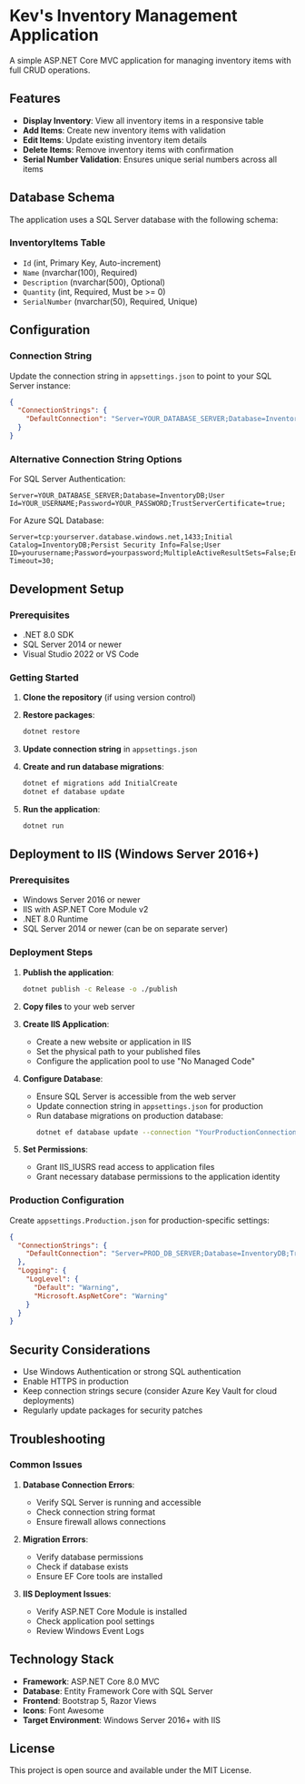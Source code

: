 # Kev's Inventory Management Application

A simple ASP.NET Core MVC application for managing inventory items with full CRUD operations.

## Features

- **Display Inventory**: View all inventory items in a responsive table
- **Add Items**: Create new inventory items with validation
- **Edit Items**: Update existing inventory item details
- **Delete Items**: Remove inventory items with confirmation
- **Serial Number Validation**: Ensures unique serial numbers across all items

## Database Schema

The application uses a SQL Server database with the following schema:

### InventoryItems Table
- `Id` (int, Primary Key, Auto-increment)
- `Name` (nvarchar(100), Required)
- `Description` (nvarchar(500), Optional)
- `Quantity` (int, Required, Must be >= 0)
- `SerialNumber` (nvarchar(50), Required, Unique)

## Configuration

### Connection String

Update the connection string in `appsettings.json` to point to your SQL Server instance:

```json
{
  "ConnectionStrings": {
    "DefaultConnection": "Server=YOUR_DATABASE_SERVER;Database=InventoryDB;Trusted_Connection=true;TrustServerCertificate=true;"
  }
}
```

### Alternative Connection String Options

For SQL Server Authentication:
```
Server=YOUR_DATABASE_SERVER;Database=InventoryDB;User Id=YOUR_USERNAME;Password=YOUR_PASSWORD;TrustServerCertificate=true;
```

For Azure SQL Database:
```
Server=tcp:yourserver.database.windows.net,1433;Initial Catalog=InventoryDB;Persist Security Info=False;User ID=yourusername;Password=yourpassword;MultipleActiveResultSets=False;Encrypt=True;TrustServerCertificate=False;Connection Timeout=30;
```

## Development Setup

### Prerequisites
- .NET 8.0 SDK
- SQL Server 2014 or newer
- Visual Studio 2022 or VS Code

### Getting Started

1. **Clone the repository** (if using version control)

2. **Restore packages**:
   ```bash
   dotnet restore
   ```

3. **Update connection string** in `appsettings.json`

4. **Create and run database migrations**:
   ```bash
   dotnet ef migrations add InitialCreate
   dotnet ef database update
   ```

5. **Run the application**:
   ```bash
   dotnet run
   ```

## Deployment to IIS (Windows Server 2016+)

### Prerequisites
- Windows Server 2016 or newer
- IIS with ASP.NET Core Module v2
- .NET 8.0 Runtime
- SQL Server 2014 or newer (can be on separate server)

### Deployment Steps

1. **Publish the application**:
   ```bash
   dotnet publish -c Release -o ./publish
   ```

2. **Copy files** to your web server

3. **Create IIS Application**:
   - Create a new website or application in IIS
   - Set the physical path to your published files
   - Configure the application pool to use "No Managed Code"

4. **Configure Database**:
   - Ensure SQL Server is accessible from the web server
   - Update connection string in `appsettings.json` for production
   - Run database migrations on production database:
     ```bash
     dotnet ef database update --connection "YourProductionConnectionString"
     ```

5. **Set Permissions**:
   - Grant IIS_IUSRS read access to application files
   - Grant necessary database permissions to the application identity

### Production Configuration

Create `appsettings.Production.json` for production-specific settings:

```json
{
  "ConnectionStrings": {
    "DefaultConnection": "Server=PROD_DB_SERVER;Database=InventoryDB;Trusted_Connection=true;TrustServerCertificate=true;"
  },
  "Logging": {
    "LogLevel": {
      "Default": "Warning",
      "Microsoft.AspNetCore": "Warning"
    }
  }
}
```

## Security Considerations

- Use Windows Authentication or strong SQL authentication
- Enable HTTPS in production
- Keep connection strings secure (consider Azure Key Vault for cloud deployments)
- Regularly update packages for security patches

## Troubleshooting

### Common Issues

1. **Database Connection Errors**:
   - Verify SQL Server is running and accessible
   - Check connection string format
   - Ensure firewall allows connections

2. **Migration Errors**:
   - Verify database permissions
   - Check if database exists
   - Ensure EF Core tools are installed

3. **IIS Deployment Issues**:
   - Verify ASP.NET Core Module is installed
   - Check application pool settings
   - Review Windows Event Logs

## Technology Stack

- **Framework**: ASP.NET Core 8.0 MVC
- **Database**: Entity Framework Core with SQL Server
- **Frontend**: Bootstrap 5, Razor Views
- **Icons**: Font Awesome
- **Target Environment**: Windows Server 2016+ with IIS

## License

This project is open source and available under the MIT License.